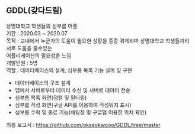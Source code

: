 ## GDDL(갖다드림)
  상명대학교 학생들의 심부름 어플  
  기간 : 2020.03 ~ 2020.07  
  목적 : 교내에서 누군가의 도움이 필요한 상황을 종종 겪게되며 상명대학교 학생들끼리 서로 도움을 줄수있는  
  어플리케이션의 필요성을 느낌  
  개발인원 : 5명  
  역할 : 데이터베이스의 설계, 심부름 목록 기능 설계 및 구현  
  <ul>
  <li>데이터베이스의 구조 설계</li>
  <li>앱에서 서버로부터 데이터 수신 및 서버로 데이터 전송</li>
  <li>심부름 목록 화면(정렬 및 필터링)</li>
  <li>심부름 작성 화면(구글 API를 이용하여 작성위치 표시)</li>
  <li>심부름 수락 및 종료 기능(채팅창 및 구글맵 이용한 위치 확인)</li>
</ul>

최종 보고서 : https://github.com/okseokwooo/GDDL/tree/master
